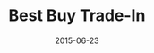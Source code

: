 ---
layout: site
title: "Best Buy Trade-In"
date: 2015-06-23
categories: [fortune-500]
version: 1.0.7
major: 1
minor: 0
patch: 7
slug: best-buy-trade-in
link: http://tradein.bestbuy.com/client/#/catalog
permalink: /sites/:slug
---